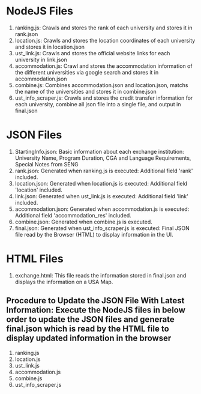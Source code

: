 # NodeJS Files
1. ranking.js: Crawls and stores the rank of each university and stores it in rank.json 
2. location.js: Crawls and stores the location coordinates of each university and stores it in location.json 
3. ust_link.js: Crawls and stores the official website links for each university in link.json
4. accommodation.js: Crawl and stores the accommodation information of the different universities via google search and stores it in accommodation.json 
5. combine.js: Combines accommodation.json and location.json, matchs the name of the universities and stores it in combine.json
6. ust_info_scraper.js: Crawls and stores the credit transfer information for each university, combine all json file into a single file, and output in final.json

# JSON Files
1. StartingInfo.json: Basic information about each exchange institution: University Name, Program Duration, CGA and Language Requirements, Special Notes from SENG
2. rank.json: Generated when ranking.js is executed: Additional field 'rank' included. 
3. location.json: Generated when location.js is executed: Additional field 'location' included.
4. link.json: Generated when ust_link.js is executed: Additional field 'link' included. 
5. accommodation.json: Generated when accommodation.js is executed: Additional field 'accommodation_res' included. 
6. combine.json: Generated when combine.js is executed.
7. final.json: Generated when ust_info_scraper.js is executed: Final JSON file read by the Browser (HTML) to display information in the UI.

# HTML Files
1. exchange.html: This file reads the information stored in final.json and displays the information on a USA Map.

## Procedure to Update the JSON File With Latest Information: Execute the NodeJS files in below order to update the JSON files and generate final.json which is read by the HTML file to display updated information in the browser
1. ranking.js
2. location.js
3. ust_link.js
4. accommodation.js
5. combine.js
6. ust_info_scraper.js
